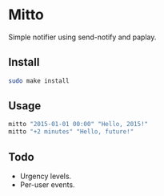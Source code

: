 # Mitto

Simple notifier using send-notify and paplay.

## Install

```sh
sudo make install
```

## Usage

```sh
mitto "2015-01-01 00:00" "Hello, 2015!"
mitto "+2 minutes" "Hello, future!"
```

## Todo

- Urgency levels.
- Per-user events.

